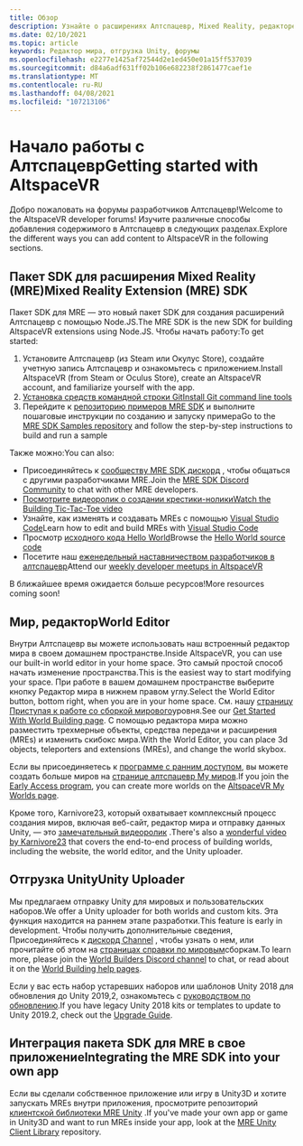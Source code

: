 ```yaml
---
title: Обзор
description: Узнайте о расширениях Алтспацевр, Mixed Reality, редакторе мира и о том, как получить помощь во время разработки.
ms.date: 02/10/2021
ms.topic: article
keywords: Редактор мира, отгрузка Unity, форумы
ms.openlocfilehash: e2277e1425af72544d2e1ed450e01a15ff537039
ms.sourcegitcommit: d84a6adf631ff02b106e682238f2861477caef1e
ms.translationtype: MT
ms.contentlocale: ru-RU
ms.lasthandoff: 04/08/2021
ms.locfileid: "107213106"
---
```

# <a name="getting-started-with-altspacevr"></a><span data-ttu-id="dc143-104">Начало работы с Алтспацевр</span><span class="sxs-lookup"><span data-stu-id="dc143-104">Getting started with AltspaceVR</span></span>

<span data-ttu-id="dc143-105">Добро пожаловать на форумы разработчиков Алтспацевр!</span><span class="sxs-lookup"><span data-stu-id="dc143-105">Welcome to the AltspaceVR developer forums!</span></span> <span data-ttu-id="dc143-106">Изучите различные способы добавления содержимого в Алтспацевр в следующих разделах.</span><span class="sxs-lookup"><span data-stu-id="dc143-106">Explore the different ways you can add content to AltspaceVR in the following sections.</span></span>

## <a name="mixed-reality-extension-mre-sdk"></a><span data-ttu-id="dc143-107">Пакет SDK для расширения Mixed Reality (MRE)</span><span class="sxs-lookup"><span data-stu-id="dc143-107">Mixed Reality Extension (MRE) SDK</span></span>

<span data-ttu-id="dc143-108">Пакет SDK для MRE — это новый пакет SDK для создания расширений Алтспацевр с помощью Node.JS.</span><span class="sxs-lookup"><span data-stu-id="dc143-108">The MRE SDK is the new SDK for building AltspaceVR extensions using Node.JS.</span></span> <span data-ttu-id="dc143-109">Чтобы начать работу:</span><span class="sxs-lookup"><span data-stu-id="dc143-109">To get started:</span></span>

1. <span data-ttu-id="dc143-110">Установите Алтспацевр (из Steam или Окулус Store), создайте учетную запись Алтспацевр и ознакомьтесь с приложением.</span><span class="sxs-lookup"><span data-stu-id="dc143-110">Install AltspaceVR (from Steam or Oculus Store), create an AltspaceVR account, and familiarize yourself with the app.</span></span>
2. [<span data-ttu-id="dc143-111">Установка средств командной строки Git</span><span class="sxs-lookup"><span data-stu-id="dc143-111">Install Git command line tools</span></span>](https://git-scm.com/book/en/v2/Getting-Started-Installing-Git)
3. <span data-ttu-id="dc143-112">Перейдите к [репозиторию примеров MRE SDK](https://github.com/Microsoft/mixed-reality-extension-sdk-samples) и выполните пошаговые инструкции по созданию и запуску примера</span><span class="sxs-lookup"><span data-stu-id="dc143-112">Go to the [MRE SDK Samples repository](https://github.com/Microsoft/mixed-reality-extension-sdk-samples) and follow the step-by-step instructions to build and run a sample</span></span>

<span data-ttu-id="dc143-113">Также можно:</span><span class="sxs-lookup"><span data-stu-id="dc143-113">You can also:</span></span>

* <span data-ttu-id="dc143-114">Присоединяйтесь к [сообществу MRE SDK дискорд](https://discord.com/invite/xyBcQec) , чтобы общаться с другими разработчиками MRE.</span><span class="sxs-lookup"><span data-stu-id="dc143-114">Join the [MRE SDK Discord Community](https://discord.com/invite/xyBcQec) to chat with other MRE developers.</span></span>
* [<span data-ttu-id="dc143-115">Посмотрите видеоролик о создании крестики-нолики</span><span class="sxs-lookup"><span data-stu-id="dc143-115">Watch the Building Tic-Tac-Toe video</span></span>](https://www.youtube.com/watch?v=DQHrdK9JSXI&ab_channel=AltspaceVR)
* <span data-ttu-id="dc143-116">Узнайте, как изменять и создавать MREs с помощью [Visual Studio Code](https://github.com/Microsoft/mixed-reality-extension-sdk#using-visual-studio-code)</span><span class="sxs-lookup"><span data-stu-id="dc143-116">Learn how to edit and build MREs with [Visual Studio Code](https://github.com/Microsoft/mixed-reality-extension-sdk#using-visual-studio-code)</span></span>
* <span data-ttu-id="dc143-117">Просмотр [исходного кода Hello World](https://github.com/Microsoft/mixed-reality-extension-sdk-samples/tree/master/samples/hello-world)</span><span class="sxs-lookup"><span data-stu-id="dc143-117">Browse the [Hello World source code](https://github.com/Microsoft/mixed-reality-extension-sdk-samples/tree/master/samples/hello-world)</span></span>
* <span data-ttu-id="dc143-118">Посетите наш [еженедельный наставничеством разработчиков в алтспацевр](https://account.altvr.com/channels/sdk)</span><span class="sxs-lookup"><span data-stu-id="dc143-118">Attend our [weekly developer meetups in AltspaceVR](https://account.altvr.com/channels/sdk)</span></span>

<span data-ttu-id="dc143-119">В ближайшее время ожидается больше ресурсов!</span><span class="sxs-lookup"><span data-stu-id="dc143-119">More resources coming soon!</span></span>

## <a name="world-editor"></a><span data-ttu-id="dc143-120">Мир, редактор</span><span class="sxs-lookup"><span data-stu-id="dc143-120">World Editor</span></span>

<span data-ttu-id="dc143-121">Внутри Алтспацевр вы можете использовать наш встроенный редактор мира в своем домашнем пространстве.</span><span class="sxs-lookup"><span data-stu-id="dc143-121">Inside AltspaceVR, you can use our built-in world editor in your home space.</span></span> <span data-ttu-id="dc143-122">Это самый простой способ начать изменение пространства.</span><span class="sxs-lookup"><span data-stu-id="dc143-122">This is the easiest way to start modifying your space.</span></span> <span data-ttu-id="dc143-123">При работе в вашем домашнем пространстве выберите кнопку Редактор мира в нижнем правом углу.</span><span class="sxs-lookup"><span data-stu-id="dc143-123">Select the World Editor button, bottom right, when you are in your home space.</span></span> <span data-ttu-id="dc143-124">См. нашу [страницу Приступая к работе со сборкой мирового](../world-building/world-building-getting-started.md)уровня.</span><span class="sxs-lookup"><span data-stu-id="dc143-124">See our [Get Started With World Building page](../world-building/world-building-getting-started.md).</span></span> <span data-ttu-id="dc143-125">С помощью редактора мира можно разместить трехмерные объекты, средства передачи и расширения (MREs) и изменить скибокс мира.</span><span class="sxs-lookup"><span data-stu-id="dc143-125">With the World Editor, you can place 3d objects, teleporters and extensions (MREs), and change the world skybox.</span></span>

<span data-ttu-id="dc143-126">Если вы присоединяетесь к [программе с ранним доступом](../world-building/early-access.md), вы можете создать больше миров на [странице алтспацевр My миров](https://account.altvr.com/users/sign_in).</span><span class="sxs-lookup"><span data-stu-id="dc143-126">If you join the [Early Access program](../world-building/early-access.md), you can create more worlds on the [AltspaceVR My Worlds page](https://account.altvr.com/users/sign_in).</span></span>

<span data-ttu-id="dc143-127">Кроме того, Karnivore23, который охватывает комплексный процесс создания миров, включая веб-сайт, редактор мира и отправку данных Unity, — это [замечательный видеоролик](https://www.youtube.com/watch?v=G8xgR3cDMjk&ab_channel=MarkGill) .</span><span class="sxs-lookup"><span data-stu-id="dc143-127">There's also a [wonderful video by Karnivore23](https://www.youtube.com/watch?v=G8xgR3cDMjk&ab_channel=MarkGill) that covers the end-to-end process of building worlds, including the website, the world editor, and the Unity uploader.</span></span>

## <a name="unity-uploader"></a><span data-ttu-id="dc143-128">Отгрузка Unity</span><span class="sxs-lookup"><span data-stu-id="dc143-128">Unity Uploader</span></span>

<span data-ttu-id="dc143-129">Мы предлагаем отправку Unity для мировых и пользовательских наборов.</span><span class="sxs-lookup"><span data-stu-id="dc143-129">We offer a Unity uploader for both worlds and custom kits.</span></span> <span data-ttu-id="dc143-130">Эта функция находится на раннем этапе разработки.</span><span class="sxs-lookup"><span data-stu-id="dc143-130">This feature is early in development.</span></span> <span data-ttu-id="dc143-131">Чтобы получить дополнительные сведения, Присоединяйтесь к [дискорд Channel](https://discord.com/invite/Kp59Frb) , чтобы узнать о нем, или прочитайте об этом на [страницах справки по мировым](../world-building/getting-help.md)сборкам.</span><span class="sxs-lookup"><span data-stu-id="dc143-131">To learn more, please join the [World Builders Discord channel](https://discord.com/invite/Kp59Frb) to chat, or read about it on the [World Building help pages](../world-building/getting-help.md).</span></span>

<span data-ttu-id="dc143-132">Если у вас есть набор устаревших наборов или шаблонов Unity 2018 для обновления до Unity 2019,2, ознакомьтесь с [руководством по обновлению](https://developer.altvr.com/upgrade-2019-2/).</span><span class="sxs-lookup"><span data-stu-id="dc143-132">If you have legacy Unity 2018 kits or templates to update to Unity 2019.2, check out the [Upgrade Guide](https://developer.altvr.com/upgrade-2019-2/).</span></span>

## <a name="integrating-the-mre-sdk-into-your-own-app"></a><span data-ttu-id="dc143-133">Интеграция пакета SDK для MRE в свое приложение</span><span class="sxs-lookup"><span data-stu-id="dc143-133">Integrating the MRE SDK into your own app</span></span>

<span data-ttu-id="dc143-134">Если вы сделали собственное приложение или игру в Unity3D и хотите запускать MREs внутри приложения, просмотрите репозиторий [клиентской библиотеки MRE Unity](https://github.com/Microsoft/mixed-reality-extension-unity) .</span><span class="sxs-lookup"><span data-stu-id="dc143-134">If you've made your own app or game in Unity3D and want to run MREs inside your app, look at the [MRE Unity Client Library](https://github.com/Microsoft/mixed-reality-extension-unity) repository.</span></span>
